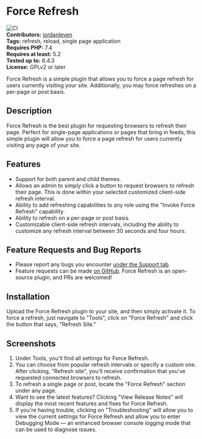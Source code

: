 # Force Refresh

![CI](https://github.com/jordanleven/force-refresh/workflows/CI/badge.svg)\
**Contributors:** [jordanleven](https://profiles.wordpress.org/jordanleven)\
**Tags:** refresh, reload, single page application\
**Requires PHP:** 7.4\
**Requires at least:** 5.2\
**Tested up to:** 6.4.3\
**License:** GPLv2 or later

Force Refresh is a simple plugin that allows you to force a page refresh for users currently visiting your site. Additionally, you may force refreshes on a per-page or post basis.

## Description

Force Refresh is the best plugin for requesting browsers to refresh their page. Perfect for single-page applications or pages that bring in feeds, this simple plugin will allow you to force a page refresh for users currently visiting any page of your site.

## Features

- Support for both parent and child themes.
- Allows an admin to simply click a button to request browsers to refresh their page. This is done within your selected customized client-side refresh interval.
- Ability to add refreshing capabilities to any role using the "Invoke Force Refresh" capability.
- Ability to refresh on a per-page or post basis.
- Customizable client-side refresh intervals, including the ability to customize any refresh interval between 30 seconds and four hours.

## Feature Requests and Bug Reports

- Please report any bugs you encounter [under the Support tab](https://wordpress.org/support/plugin/force-refresh).
- Feature requests can be made [on GitHub](https://github.com/jordanleven/force-refresh/issues). Force Refresh is an open-source plugin, and PRs are welcomed!

## Installation

Upload the Force Refresh plugin to your site, and then simply activate it. To force a refresh, just navigate to "Tools", click on "Force Refresh" and click the button that says, "Refresh Site."

## Screenshots

1. Under Tools, you'll find all settings for Force Refresh.
2. You can choose from popular refresh intervals or specify a custom one. After clicking, "Refresh site", you'll receive confirmation that you've requested connected browsers to refresh.
3. To refresh a single page or post, locate the "Force Refresh" section under any page.
4. Want to see the latest features? Clicking "View Release Notes" will display the most recent features and fixes for Force Refresh.
5. If you're having trouble, clicking on "Troubleshooting" will allow you to view the current settings for Force Refresh and allow you to enter Debugging Mode — an enhanced browser console logging mode that can be used to diagnose issues.
